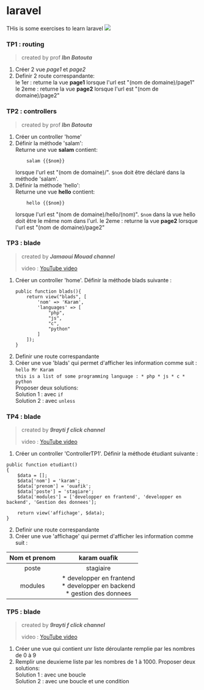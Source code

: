 # laravel

THis is some exercises to learn laravel
<img src="https://raw.githubusercontent.com/laravel/art/master/logo-lockup/5%20SVG/2%20CMYK/1%20Full%20Color/laravel-logolockup-cmyk-red.svg">


### TP1 : routing
> created by prof ***Ibn Batouta***

1. Créer 2 vue *page1* et *page2*
1. Definir 2 route correspandante:<br>
    le 1er : returne la vue **page1** lorsque l'url est "(nom de domaine)/page1"<br>
    le 2eme : returne la vue **page2** lorsque l'url est "(nom de domaine)/page2"







### TP2 : controllers
> created by prof ***Ibn Batouta***

1. Créer un controller 'home'
2. Définir la méthode 'salam':<br>
    Returne une vue **salam** contient:
    ```
        salam {{$nom}}
    ```
    lorsque l'url est "(nom de domaine)/". `$nom` doit être déclaré dans la méthode 'salam'.<br>
3. Définir la méthode 'hello':<br>
    Returne une vue **hello** contient:
    ```
        hello {{$nom}}
    ```
    lorsque l'url est "(nom de domaine)/hello/(nom)". `$nom` dans la vue hello doit être le même nom dans l'url.
    le 2eme : returne la vue **page2** lorsque l'url est "(nom de domaine)/page2"







### TP3 : blade
> created by ***Jamaoui Mouad channel***
> 
> video : <a href="https://youtu.be/w6V8DylTKtU?si=Zw3xsm81s-PDjTfJ">YouTube video</a>

1. Créer un controller 'home'. Définir la méthode blads suivante :
    ```
    public function blads(){
        return view("blads", [
            'nom' => 'Karam',
            'languages' => [
                "php",
                "js",
                "c",
                "python"
            ]
        ]);
    }
    ```
1. Definir une route correspandante
1. Créer une vue 'blads' qui permet d'afficher les information comme suit :<br>
    `
        hello Mr Karam
    `<br>
    `
    this is a list of some programming language :
        * php
        * js
        * c
        * python
    `<br>
    Proposer deux solutions:<br>
        Solution 1 : avec `if`<br>
        Solution 2 : avec `unless`








### TP4 : blade

> created by ***9rayti f click channel***
> 
> video : <a href="https://youtu.be/9dGmUvg9QQ0?si=RmUvojuobIsqC3R9">YouTube video</a>

1. Créer un controller 'ControllerTP1'. Définir la méthode étudiant suivante :
```
public function etudiant()
{
    $data = [];
    $data['nom'] = 'karam';
    $data['prenom'] = 'ouafik';
    $data['poste'] = 'stagiare';
    $data['modules'] = ['developper en frantend', 'developper en backend', 'Gestion des donnees'];

    return view('affichage', $data);
}
```
2. Definir une route correspandante
3. Créer une vue 'affichage' qui permet d'afficher les information comme suit :

| Nom et prenom | karam ouafik |
| :-----: | :---: |
| poste | stagiaire |
| modules | * developper en frantend <br> * developper en backend <br> * gestion des donnees |






### TP5 : blade 

> created by ***9rayti f click channel***
> 
> video : <a href="https://youtu.be/X63WfDdYh84?si=Ac-WBUtGX1HfaL7w">YouTube video</a>

1. Créer une vue qui contient unr liste déroulante remplie par les nombres de 0 à 9
1. Remplir une deuxieme liste par les nombres de 1 à 1000. Proposer deux solutions:<br>
    Solution 1 : avec une boucle<br>
    Solution 2 : avec une boucle et une condition







